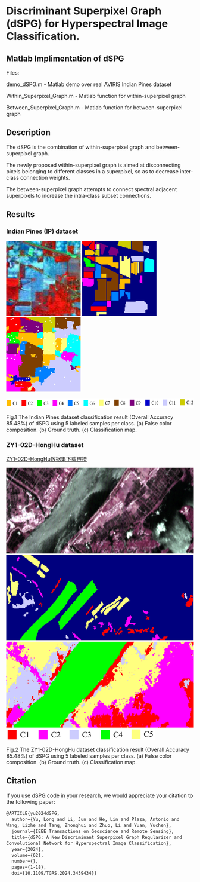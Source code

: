 # Discriminant Superpixel Graph (dSPG) for Hyperspectral Image Classification.

## Matlab Implimentation of dSPG

Files:

demo_dSPG.m   -  Matlab demo over real AVIRIS Indian Pines dataset
                 
Within_Superpixel_Graph.m   -  Matlab function for within-superpixel graph
   
Between_Superpixel_Graph.m   -  Matlab function for between-superpixel graph

## Description

The  dSPG is the combination of within-superpixel graph and between-superpixel graph.

The newly proposed within-superpixel graph is aimed at disconnecting pixels belonging to different classes in a superpixel, so as to decrease inter-class connection weights. 

The between-superpixel graph attempts to connect spectral adjacent superpixels to increase the intra-class subset connections.

## Results

### Indian Pines (IP) dataset

<img src="figure/IP_FC.png" width="200" height="200"/> <img src="figure/IP_GT.png" width="200" height="200"/> <img src="figure/IP_dSPG.png" width="200" height="200"/>

<img src="figure/IP_legend.png" width="600" height="25"/>

Fig.1  The Indian Pines dataset classification result (Overall Accuracy 85.48%) of dSPG using 5 labeled samples per class. (a) False color composition. (b) Ground truth. (c) Classification map. 


### ZY1-02D-HongHu dataset

[ref]: https://github.com/yulong112/ZY1_02D_HongHu

[ZY1-02D-HongHu数据集下载链接][ref]

<img src="figure/false-color.png" width="700" height="230"/> 
<img src="figure/ZY-HH-GT.png" width="700" height="230"/> 
<img src="figure/ZY-HH-dSPG.png" width="700" height="230"/> 
<img src="figure/ZY-HH_legend.png" width="400" height="30"/>

Fig.2  The ZY1-02D-HongHu dataset classification result (Overall Accuracy 85.48%) of dSPG using 5 labeled samples per class. (a) False color composition. (b) Ground truth. (c) Classification map. 

## Citation

If you use [dSPG](https://github.com/yulong112/dSPG) code in your research, we would appreciate your citation to the following paper:

	@ARTICLE{yu2024dSPG,
	  author={Yu, Long and Li, Jun and He, Lin and Plaza, Antonio and Wang, Lizhe and Tang, Zhonghui and Zhuo, Li and Yuan, Yuchen},
	  journal={IEEE Transactions on Geoscience and Remote Sensing}, 
	  title={dSPG: A New Discriminant Superpixel Graph Regularizer and Convolutional Network for Hyperspectral Image Classification}, 
	  year={2024},
	  volume={62},
	  number={},
	  pages={1-18},
	  doi={10.1109/TGRS.2024.3439434}}
